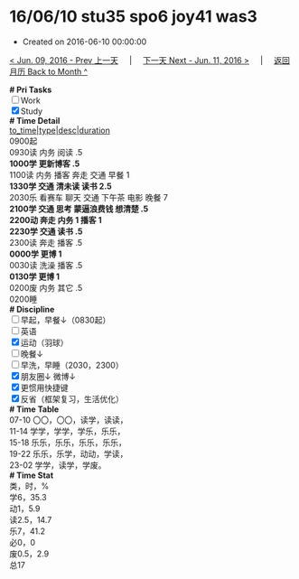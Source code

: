 # 16/06/10 stu35 spo6 joy41 was3

- Created on 2016-06-10 00:00:00

[< Jun. 09, 2016 - Prev 上一天](_archived/lifelogs/2016/06/d09.md) &nbsp; &nbsp; | &nbsp; &nbsp; [下一天 Next - Jun. 11, 2016 >](_archived/lifelogs/2016/06/d11.md) &nbsp; &nbsp; |  &nbsp; &nbsp; [返回月历 Back to Month ^](_archived/lifelogs/2016/06/index.md)
<br/><div><b># Pri Tasks</b></div><div><input type="checkbox"/>Work</div><div><input checked="true" type="checkbox"/>Study</div><div><b># Time Detail</b></div><div><u>to_time|type|desc|duration</u></div><div>0900起</div><div>0930读 内务 阅读 .5</div><div><b>1000学 更新博客 .5</b></div><div>1100读 内务 播客 奔走 交通 早餐 1</div><div><b>1330学 交通 清未读 读书 2.5</b></div><div>2030乐 看赛车 聊天 交通 下午茶 电影 晚餐 7</div><div><b>2100学 交通 思考 蒙逼浪费钱 想清楚 .5</b></div><div><b>2200动 奔走 内务 1</b><b> 播客 1</b></div><div><b>2230学 交通 读书 .5</b></div><div>2300读 奔走 播客 .5</div><div><b>0000学 更博 1</b></div><div>0030读 洗澡 播客 .5</div><div><b>0130学 更博 1</b></div><div>0200废 内务 其它 .5</div><div>0200睡</div><div><b># Discipline</b></div><div><input type="checkbox"/>早起，早餐↓（0830起）</div><div><input type="checkbox"/>英语</div><div><input checked="true" type="checkbox"/>运动（羽球）</div><div><input type="checkbox"/>晚餐↓</div><div><input type="checkbox"/>早洗，早睡（2030，2300）</div><div><b><input checked="true" type="checkbox"/></b>朋友圈↓ 微博↓</div><div><input checked="true" type="checkbox"/>更惯用快捷键</div><div><input checked="true" type="checkbox"/>反省（框架复习，生活优化）</div><div><b># Time Table</b></div><div>07-10 〇〇，〇〇，读学，读读，</div><div>11-14 学学，学学，学乐，乐乐，</div><div>15-18 乐乐，乐乐，乐乐，乐乐，</div><div>19-22 乐乐，乐学，动动，学读，</div><div>23-02 学学，读学，学废。</div><div><b># Time Stat</b></div><div>类，时，%</div><div>学6，35.3</div><div>动1，5.9</div><div>读2.5，14.7</div><div>乐7，41.2</div><div>必0，0</div><div>废0.5，2.9</div><div>总17</div>
